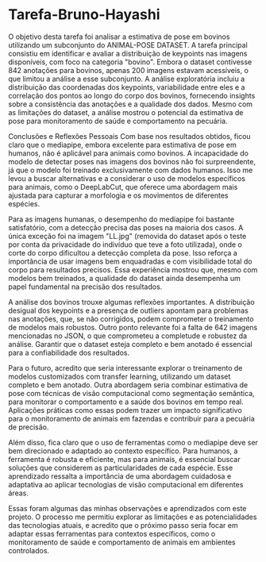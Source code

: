 # Tarefa-Bruno-Hayashi

O objetivo desta tarefa foi analisar a estimativa de pose em bovinos utilizando um subconjunto do ANIMAL-POSE DATASET. A tarefa principal consistiu em identificar e avaliar a distribuição de keypoints nas imagens disponíveis, com foco na categoria "bovino". Embora o dataset contivesse 842 anotações para bovinos, apenas 200 imagens estavam acessíveis, o que limitou a análise a esse subconjunto. A análise exploratória incluiu a distribuição das coordenadas dos keypoints, variabilidade entre eles e a correlação dos pontos ao longo do corpo dos bovinos, fornecendo insights sobre a consistência das anotações e a qualidade dos dados. Mesmo com as limitações do dataset, a análise mostrou o potencial da estimativa de pose para monitoramento de saúde e comportamento na pecuária.

Conclusões e Reflexões Pessoais
Com base nos resultados obtidos, ficou claro que o mediapipe, embora excelente para estimativa de pose em humanos, não é aplicável para animais como bovinos. A incapacidade do modelo de detectar poses nas imagens dos bovinos não foi surpreendente, já que o modelo foi treinado exclusivamente com dados humanos. Isso me levou a buscar alternativas e a considerar o uso de modelos específicos para animais, como o DeepLabCut, que oferece uma abordagem mais ajustada para capturar a morfologia e os movimentos de diferentes espécies.

Para as imagens humanas, o desempenho do mediapipe foi bastante satisfatório, com a detecção precisa das poses na maioria dos casos. A única exceção foi na imagem "LL.jpg" (removida do dataset após o teste por conta da privacidade do indivíduo que teve a foto utilizada), onde o corte do corpo dificultou a detecção completa da pose. Isso reforça a importância de usar imagens bem enquadradas e com visibilidade total do corpo para resultados precisos. Essa experiência mostrou que, mesmo com modelos bem treinados, a qualidade do dataset ainda desempenha um papel fundamental na precisão dos resultados.

A análise dos bovinos trouxe algumas reflexões importantes. A distribuição desigual dos keypoints e a presença de outliers apontam para problemas nas anotações, que, se não corrigidos, podem comprometer o treinamento de modelos mais robustos. Outro ponto relevante foi a falta de 642 imagens mencionadas no JSON, o que comprometeu a completude e robustez da análise. Garantir que o dataset esteja completo e bem anotado é essencial para a confiabilidade dos resultados.

Para o futuro, acredito que seria interessante explorar o treinamento de modelos customizados com transfer learning, utilizando um dataset completo e bem anotado. Outra abordagem seria combinar estimativa de pose com técnicas de visão computacional como segmentação semântica, para monitorar o comportamento e a saúde dos bovinos em tempo real. Aplicações práticas como essas podem trazer um impacto significativo para o monitoramento de animais em fazendas e contribuir para a pecuária de precisão.

Além disso, fica claro que o uso de ferramentas como o mediapipe deve ser bem direcionado e adaptado ao contexto específico. Para humanos, a ferramenta é robusta e eficiente, mas para animais, é essencial buscar soluções que considerem as particularidades de cada espécie. Esse aprendizado ressalta a importância de uma abordagem cuidadosa e adaptativa ao aplicar tecnologias de visão computacional em diferentes áreas.

Essas foram algumas das minhas observações e aprendizados com este projeto. O processo me permitiu explorar as limitações e as potencialidades das tecnologias atuais, e acredito que o próximo passo seria focar em adaptar essas ferramentas para contextos específicos, como o monitoramento de saúde e comportamento de animais em ambientes controlados.







